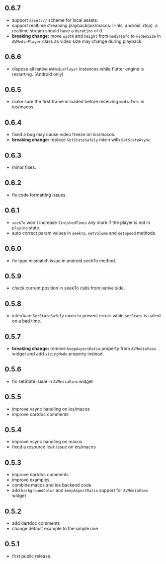 ## 0.6.7

- support `asset://` scheme for local assets.
- support realtime streaming playback(ios/macos: ll-hls, android: rtsp). a realtime stream should have a `duration` of 0.
- **breaking change:** move `width` and `height` from `mediaInfo` to `videoSize` in `AVMediaPlayer` class as video size may change during playback.

## 0.6.6

- dispose all native `AVMediaPlayer` instances while flutter engine is restarting. (Android only)

## 0.6.5

- make sure the first frame is loaded before receiving `mediaInfo` in ios/macos.

## 0.6.4

- fixed a bug may cause video freeze on ios/macos.
- **breaking change:** replace `SetStateSafely` mixin with `SetStateAsync`.

## 0.6.3

- minor fixes.

## 0.6.2

- fix code formatting issues.

## 0.6.1

- `seekTo` won't increase `finishedTimes` any more if the player is not in `playing` state.
- auto correct param values in `seekTo`, `setVolume` and `setSpeed` methods.

## 0.6.0

- fix type mismatch issue in android seekTo method.

## 0.5.9

- check current position in seekTo calls from native side.

## 0.5.8

- interduce `SetStateSafely` mixin to prevent errors while `setState` is called on a bad time.

## 0.5.7

- **breaking change:** remove `keepAspectRatio` property from `AVMediaView` widget and add `sizingMode` property instead.

## 0.5.6

- fix setState issue in `AVMediaView` widget

## 0.5.5

- improve vsync handling on ios/macos
- improve dartdoc comments

## 0.5.4

- improve vsync handling on macos
- fixed a resource leak issue on ios/macos

## 0.5.3

- improve dartdoc comments
- improve examples
- combine macos and ios backend code
- add `backgroundColor` and `keepAspectRatio` support for `AVMediaView` widget

## 0.5.2

- add dartdoc comments
- change default example to the simple one

## 0.5.1

- first public release.
